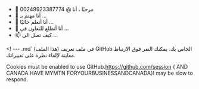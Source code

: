 
- 👋 مرحبًا ، أنا @ 00249923387774
- 👀 أنا مهتم بـ ...
- 🌱 أنا أتعلم حاليًا ...
- 💞️ أنا أتطلع للتعاون في ...
- 📫 كيف تصل الي ...

<! ---
.md` (هذا الملف) في ملف تعريف GitHub الخاص بك.
يمكنك النقر فوق الارتباط معاينة لإلقاء نظرة على تغييراتك.

Cookies must be enabled to use GitHub.https://github.com/session
{ AND CANADA HAVE MYMTN FORYOURBUSINESSANDCANADA}I may be slow to respond.
